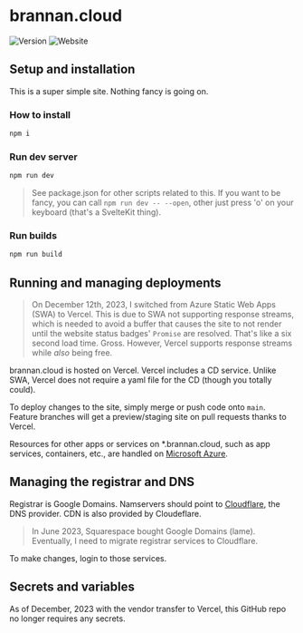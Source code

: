 # brannan.cloud

![Version](https://shields.io/github/package-json/v/bananabrann/bananabrann.dev?cloud?logo=npm)
![Website](https://img.shields.io/website?url=https%3A%2F%2Fbrannan.cloud&logo=vercel&label=brannan.cloud)
<!--- ![Website](https://img.shields.io/website?url=https%3A%2F%2Fbananabrann.dev&logo=microsoft-azure&label=bananabrann.dev) -->

## Setup and installation
This is a super simple site. Nothing fancy is going on.

### How to install

```bash
npm i
```

### Run dev server

```bash
npm run dev
```

> See package.json for other scripts related to this. If you want to be fancy, you can call `npm run dev -- --open`, other just press 'o' on your keyboard (that's a SvelteKit thing).

### Run builds

```bash
npm run build
```

## Running and managing deployments

> On December 12th, 2023, I switched from Azure Static Web Apps (SWA) to Vercel. This is due to SWA not supporting response streams, which is needed to avoid a buffer that causes the site to not render until the website status badges' `Promise` are resolved. That's like a six second load time. Gross. However, Vercel supports response streams while *also* being free. 

brannan.cloud is hosted on Vercel. Vercel includes a CD service. Unlike SWA, Vercel does not require a yaml file for the CD (though you totally could).

To deploy changes to the site, simply merge or push code onto `main`. Feature branches will get a preview/staging site on pull requests thanks to Vercel.

Resources for other apps or services on *.brannan.cloud, such as app services, containers, etc.,  are handled on [Microsoft Azure](https://portal.azure.com/signin/index/).

## Managing the registrar and DNS

Registrar is Google Domains. Namservers should point to [Cloudflare](https://cloudflare.com), the DNS provider. CDN is also provided by Cloudeflare.

> In June 2023, Squarespace bought Google Domains (lame). Eventually, I need to migrate registrar services to Cloudflare.

To make changes, login to those services.

## Secrets and variables

As of December, 2023 with the vendor transfer to Vercel, this GitHub repo no longer requires any secrets.

